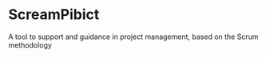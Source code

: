 # ScreamPibict
A tool to support and guidance in project management, based on the Scrum methodology
